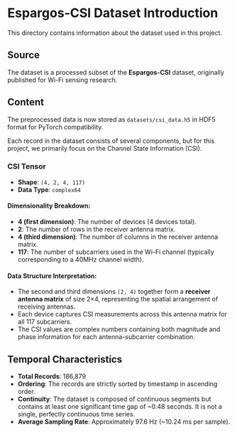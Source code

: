 # Espargos-CSI Dataset Introduction

This directory contains information about the dataset used in this project.

## Source

The dataset is a processed subset of the **Espargos-CSI** dataset, originally published for Wi-Fi sensing research.

## Content

The preprocessed data is now stored as `datasets/csi_data.h5` in HDF5 format for PyTorch compatibility.

Each record in the dataset consists of several components, but for this project, we primarily focus on the Channel State Information (CSI).

### CSI Tensor

- **Shape**: `(4, 2, 4, 117)`
- **Data Type**: `complex64`

#### Dimensionality Breakdown:
- **4 (first dimension)**: The number of devices (4 devices total).
- **2**: The number of rows in the receiver antenna matrix.
- **4 (third dimension)**: The number of columns in the receiver antenna matrix.
- **117**: The number of subcarriers used in the Wi-Fi channel (typically corresponding to a 40MHz channel width).

#### Data Structure Interpretation:
- The second and third dimensions `(2, 4)` together form a **receiver antenna matrix** of size 2×4, representing the spatial arrangement of receiving antennas.
- Each device captures CSI measurements across this antenna matrix for all 117 subcarriers.
- The CSI values are complex numbers containing both magnitude and phase information for each antenna-subcarrier combination.

## Temporal Characteristics

- **Total Records**: 186,879
- **Ordering**: The records are strictly sorted by timestamp in ascending order.
- **Continuity**: The dataset is composed of continuous segments but contains at least one significant time gap of ~0.48 seconds. It is not a single, perfectly continuous time series.
- **Average Sampling Rate**: Approximately 97.6 Hz (~10.24 ms per sample).
